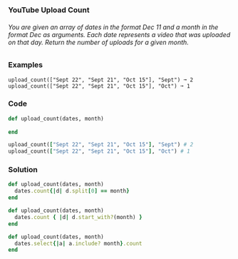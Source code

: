 ### YouTube Upload Count
###### You are given an array of dates in the format Dec 11 and a month in the format Dec as arguments. Each date represents a video that was uploaded on that day. Return the number of uploads for a given month.
### Examples
```
upload_count(["Sept 22", "Sept 21", "Oct 15"], "Sept") ➞ 2
upload_count(["Sept 22", "Sept 21", "Oct 15"], "Oct") ➞ 1
```
### Code
```ruby
def upload_count(dates, month)
	
end

upload_count(["Sept 22", "Sept 21", "Oct 15"], "Sept") # 2
upload_count(["Sept 22", "Sept 21", "Oct 15"], "Oct") # 1
```

### Solution
```ruby
def upload_count(dates, month)
  dates.count{|d| d.split[0] == month}
end

def upload_count(dates, month)
  dates.count { |d| d.start_with?(month) }
end

def upload_count(dates, month)
  dates.select{|a| a.include? month}.count	
end
```
